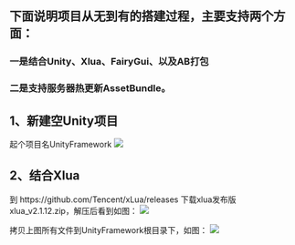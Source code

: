 <h2>下面说明项目从无到有的搭建过程，主要支持两个方面：</h2>
   <h3>一是结合Unity、Xlua、FairyGui、以及AB打包</h3>
   <h3>二是支持服务器热更新AssetBundle。</h3>

<h2>1、新建空Unity项目</h2>
   起个项目名UnityFramework
   <img src="https://github.com/terribleness/Unity-Xlua-FairyGui-AssetBundle/blob/master/document/QQ%E6%88%AA%E5%9B%BE20181204142922.png"/>
   
   
<h2>2、结合Xlua</h2>
   到 https://github.com/Tencent/xLua/releases 下载xlua发布版xlua_v2.1.12.zip，解压后看到如图：
   <img src="https://github.com/terribleness/Unity-Xlua-FairyGui-AssetBundle/blob/master/document/QQ%E6%88%AA%E5%9B%BE20181204143454.png"/>
   
   拷贝上图所有文件到UnityFramework根目录下，如图：
   <img src="https://github.com/terribleness/Unity-Xlua-FairyGui-AssetBundle/blob/master/document/QQ%E6%88%AA%E5%9B%BE20181204144058.png"/>
